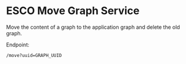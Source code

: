 # ESCO Move Graph Service

Move the content of a graph to the application graph and delete the old graph.

Endpoint:

```
/move?uuid=GRAPH_UUID
```
